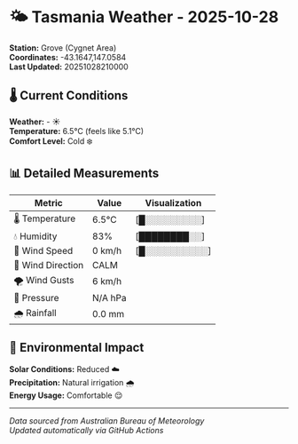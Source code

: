 # 🌤️ Tasmania Weather - 2025-10-28

**Station:** Grove (Cygnet Area)  
**Coordinates:** -43.1647,147.0584  
**Last Updated:** 20251028210000

## 🌡️ Current Conditions

**Weather:** - ☀️  
**Temperature:** 6.5°C (feels like 5.1°C)  
**Comfort Level:** Cold ❄️

## 📊 Detailed Measurements

| Metric | Value | Visualization |
|--------|-------|---------------|
| 🌡️ Temperature | 6.5°C | [█░░░░░░░░░] |
| 💧 Humidity | 83% | [████████░░] |
| 💨 Wind Speed | 0 km/h | [█░░░░░░░░░░] |
| 🧭 Wind Direction | CALM | |
| 🌪️ Wind Gusts | 6 km/h | |
| 🔽 Pressure | N/A hPa | |
| 🌧️ Rainfall | 0.0 mm | |

## 🌱 Environmental Impact

**Solar Conditions:** Reduced ☁️  
**Precipitation:** Natural irrigation 🌧️  
**Energy Usage:** Comfortable 😌

---
*Data sourced from Australian Bureau of Meteorology*  
*Updated automatically via GitHub Actions*
